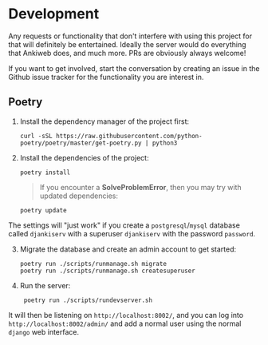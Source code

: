 # Development

Any requests or functionality that don't interfere with using this project for that will definitely be entertained. Ideally the server would do everything that Ankiweb does, and much more. PRs are obviously always welcome!

If you want to get involved, start the conversation by creating an issue in the Github issue tracker for the functionality you are interest in.

## Poetry

1. Install the dependency manager of the project first:

   ```
   curl -sSL https://raw.githubusercontent.com/python-poetry/poetry/master/get-poetry.py | python3    
   ```

2. Install the dependencies of the project:

   ```
   poetry install
   ```

   > If you encounter a **SolveProblemError**, then you may try with updated dependencies:

   ```
   poetry update
   ```

The settings will "just work" if you create a `postgresql`/`mysql` database called `djankiserv` with a superuser `djankiserv` with the password `password`.

3. Migrate the database and create an admin account to get started:

   ```
   poetry run ./scripts/runmanage.sh migrate
   poetry run ./scripts/runmanage.sh createsuperuser
   ```

4. Run the server:

   ```
    poetry run ./scripts/rundevserver.sh
   ```

It will then be listening on `http://localhost:8002/`, and you can log into `http://localhost:8002/admin/` and add a normal user using the normal `django` web interface.
